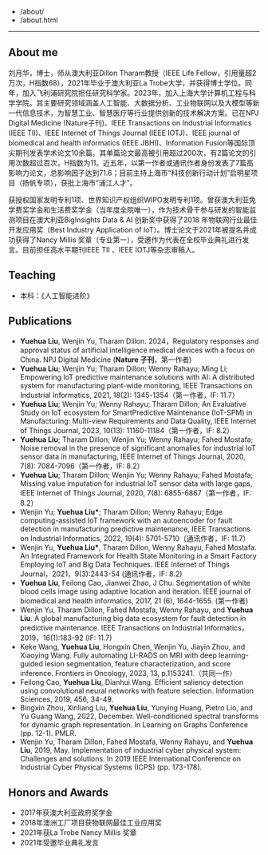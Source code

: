 
  - /about/
  - /about.html
---

## About me
刘月华，博士，师从澳大利亚Dillon Tharam教授（IEEE Life Fellow，引用量超2万次，H指数68），2021年毕业于澳大利亚La Trobe大学，并获得博士学位。同年，加入飞利浦研究院担任研究科学家。2023年，加入上海大学计算机工程与科学学院。其主要研究领域涵盖人工智能、大数据分析、工业物联网以及大模型等新一代信息技术，为智慧工业、智慧医疗等行业提供创新的技术解决方案。已在NPJ Digital Medicine (Nature子刊)、IEEE Transactions on Industrial Informatics (IEEE TII)、IEEE Internet of Things Journal (IEEE IOTJ)、IEEE journal of biomedical and health informatics (IEEE JBHI)、Information Fusion等国际顶尖期刊发表学术论文10余篇。其单篇论文最高被引用超过200次，有2篇论文的引用次数超过百次，H指数为11。近五年，以第一作者或通讯作者身份发表了7篇高影响力论文，总影响因子达到71.6；目前主持上海市“科技创新行动计划”启明星项目（扬帆专项），获批上海市“浦江人才”。

获授权国家发明专利1项、世界知识产权组织WIPO发明专利1项。曾获澳大利亚免学费奖学金和生活费奖学金（当年度全院唯一），作为技术骨干参与研发的智能监测项目在澳大利亚BigInsights Data & AI 创新奖中获得了2018 年物联网行业最佳开发应用奖（Best Industry Application of IoT）。博士论文于2021年被提名并成功获得了Nancy Millis 奖章（专业第一），受邀作为代表在全校毕业典礼进行发言。目前担任高水平期刊IEEE TII 、IEEE IOTJ等杂志审稿人。 

## Teaching
* 本科：《人工智能进阶》

## Publications
* **Yuehua Liu**, Wenjin Yu, Tharam Dillon. 2024，Regulatory responses and approval
status of artificial intelligence medical devices with a focus on China. NPJ Digital Medicine
(**Nature 子刊**，第一作者)
* **Yuehua Liu**; Wenjin Yu; Tharam Dillon; Wenny Rahayu; Ming Li; Empowering IoT
predictive maintenance solutions with AI: A distributed system for manufacturing plant-wide
monitoring, IEEE Transactions on Industrial Informatics, 2021, 18(2): 1345-1354（第一作者，IF: 11.7）
* **Yuehua Liu**; Wenjin Yu; Wenny Rahayu; Tharam Dillon; An Evaluative Study on IoT
ecosystem for SmartPredictive Maintenance (IoT-SPM) in Manufacturing: Multi-view
Requirements and Data Quality, IEEE Internet of Things Journal, 2023, 10(13): 11160-11184（第一作者，IF: 8.2）
* **Yuehua Liu**; Tharam Dillon; Wenjin Yu; Wenny Rahayu; Fahed Mostafa; Noise
removal in the presence of significant anomalies for industrial IoT sensor data in
manufacturing, IEEE Internet of Things Journal, 2020, 7(8): 7084-7096（第一作者，IF: 8.2）
* **Yuehua Liu**; Tharam Dillon; Wenjin Yu; Wenny Rahayu; Fahed Mostafa; Missing
value imputation for industrial IoT sensor data with large gaps, IEEE Internet of Things
Journal, 2020, 7(8): 6855-6867（第一作者，IF: 8.2）
* Wenjin Yu; __Yuehua Liu*__; Tharam Dillon; Wenny Rahayu; Edge computing-assisted
IoT framework with an autoencoder for fault detection in manufacturing predictive
maintenance, IEEE Transactions on Industrial Informatics, 2022, 19(4): 5701-5710（通讯作者，IF: 11.7）
* Wenjin Yu, __Yuehua Liu*__, Tharam Dillon, Wenny Rahayu, Fahed Mostafa. An
Integrated Framework for Health State Monitoring in a Smart Factory Employing IoT and Big
Data Techniques. IEEE Internet of Things Journal，2021，9(3):2443-54 (通讯作者，IF: 8.2)
* __Yuehua Liu__, Feilong Cao, Jianwei Zhao, J Chu. Segmentation of white blood cells image using adaptive location and iteration. IEEE journal of biomedical and health informatics, 2017, 21 (6), 1644-1655. (第一作者)
* Wenjin Yu, Tharam Dillon, Fahed Mostafa, Wenny Rahayu, and __Yuehua Liu__. A global
manufacturing big data ecosystem for fault detection in predictive maintenance. IEEE
Transactions on Industrial Informatics，2019，16(1):183-92 (IF: 11.7)
* Keke Wang, __Yuehua Liu__, Hongxin Chen, Wenjin Yu, Jiayin Zhou, and Xiaoying Wang. Fully automating LI-RADS on MRI with deep learning-guided lesion segmentation, feature characterization, and score inference. Frontiers in Oncology, 2023, 13, p.1153241.（共同一作）
* Feilong Cao, __Yuehua Liu__, Dianhui Wang. Efficient saliency detection using convolutional neural networks with feature selection. Information Sciences, 2019, 456, 34-49.
* Bingxin Zhou, Xinliang Liu, __Yuehua Liu__, Yunying Huang, Pietro Lio, and Yu Guang
Wang, 2022, December. Well-conditioned spectral transforms for dynamic graph
representation. In Learning on Graphs Conference (pp. 12-1). PMLR.
* Wenjin Yu, Tharam Dillon, Fahed Mostafa, Wenny Rahayu, and __Yuehua Liu__, 2019, May. Implementation of industrial cyber physical system: Challenges and solutions. In 2019
IEEE International Conference on Industrial Cyber Physical Systems (ICPS) (pp. 173-178).

## Honors and Awards
* 2017年获澳大利亚政府奖学金
* 2018年澳洲工厂项目获物联网最佳工业应用奖
* 2021年获La Trobe Nancy Millis 奖章
* 2021年受邀毕业典礼发言
